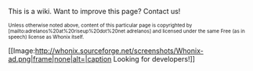 This is a wiki. Want to improve this page? Contact us!

<font size="-3">Unless otherwise noted above, content of this particular page is copyrighted by [mailto:adrelanos%20at%20riseup%20dot%20net adrelanos] and licensed under the same Free (as in speech) license as Whonix itself.</font>

[[Image:http://whonix.sourceforge.net/screenshots/Whonix-ad.png|frame|none|alt=|caption Looking for developers!]]

